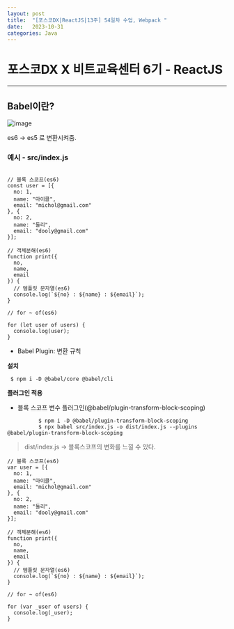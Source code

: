 ```yaml
---
layout: post
title:  "[포스코DX|ReactJS|13주] 54일차 수업, Webpack "
date:   2023-10-31
categories: Java
---
```


# 포스코DX X 비트교육센터 6기 - ReactJS

---

## Babel이란?

![image](https://github.com/talkingOrange/talkingOrange.github.io/assets/88815795/94a0ab43-1e73-41ae-80a8-69dbf4978995)

es6 -> es5 로 변환시켜줌.

### 예시 - src/index.js


```

// 블록 스코프(es6)
const user = [{
  no: 1,
  name: "마이콜",
  email: "michol@gmail.com"
}, {
  no: 2,
  name: "둘리",
  email: "dooly@gmail.com"
}];

// 객체분해(es6)
function print({
  no,
  name,
  email
}) {
  // 템플릿 문자열(es6)
  console.log(`${no} : ${name} : ${email}`);
}

// for ~ of(es6)

for (let user of users) {
  console.log(user);
}

```


- Babel Plugin: 변환 규칙 

**설치**

` $ npm i -D @babel/core @babel/cli`


**플러그인 적용**

- 블록 스코프 변수 플러그인(@babel/plugin-transform-block-scoping)

```
          $ npm i -D @babel/plugin-transform-block-scoping
          $ npx babel src/index.js -o dist/index.js --plugins @babel/plugin-transform-block-scoping
```

> dist/index.js -> 블록스코프의 변화를 느낄 수 있다.

```
// 블록 스코프(es6)
var user = [{
  no: 1,
  name: "마이콜",
  email: "michol@gmail.com"
}, {
  no: 2,
  name: "둘리",
  email: "dooly@gmail.com"
}];

// 객체분해(es6)
function print({
  no,
  name,
  email
}) {
  // 템플릿 문자열(es6)
  console.log(`${no} : ${name} : ${email}`);
}

// for ~ of(es6)

for (var _user of users) {
  console.log(_user);
}

```

